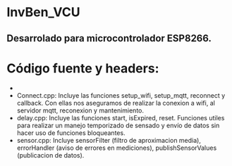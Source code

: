 # InvBen_VCU

Desarrolado para microcontrolador ESP8266.
-



 # Código fuente y headers:
-
- Connect.cpp: Incluye las funciones setup_wifi, setup_mqtt, reconnect y callback. Con ellas nos aseguramos de realizar la conexion a wifi, al servidor mqtt, reconexion y mantenimiento.
- delay.cpp: Incluye las funciones start, isExpired, reset. Funciones utiles para realizar un manejo temporizado de sensado y envío de datos sin hacer uso de funciones bloqueantes.
- sensor.cpp: Incluye sensorFilter (filtro de aproximacion media), errorHandler (aviso de errores en mediciones), publishSensorValues (publicacion de datos).
